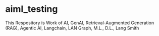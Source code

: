 # aiml_testing
This Respository is Work of AI, GenAI, Retrieval-Augmented Generation (RAG), Agentic AI, Langchain, LAN Graph, M.L., D.L., Lang Smith
